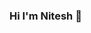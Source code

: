 ### Hi I'm Nitesh 👋

<!--
**Nits75/Nits75** is a ✨ _special_ ✨ repository because its `README.md` (this file) appears on your GitHub profile.

Here are some ideas to get you started:

- 🔭 I’m currently working on ...
- 🌱 I’m currently learning ...python,powerBI
- 👯 I’m looking to collaborate on ...
- 🤔 I’m looking for help with ...
- 💬 Ask me about ...
- 📫 How to reach me: ...niteshraskar75@gmail.com
- 😄 Pronouns: ...
- ⚡ Fun fact: ...I think I am funny
-->
